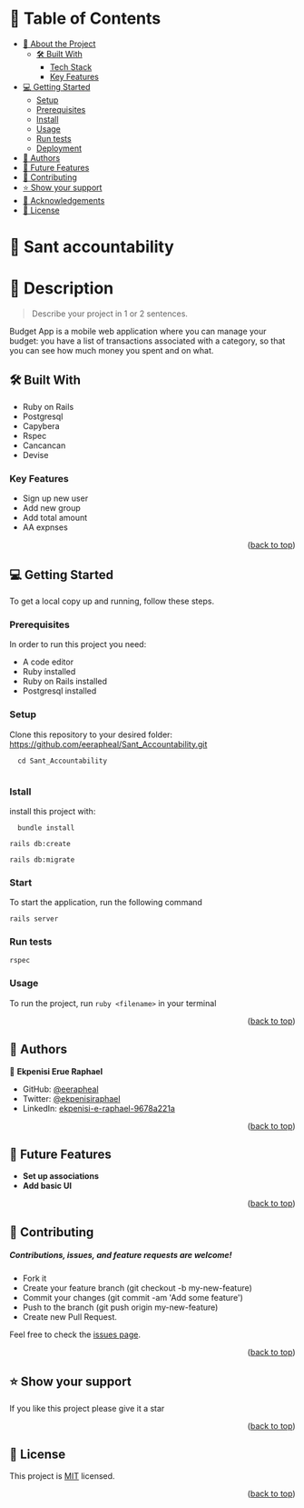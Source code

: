 # 📗 Table of Contents

- [📖 About the Project](#about-project)
  - [🛠️ Built With](#built-with)
    - [Tech Stack](#tech-stack)
    - [Key Features](#key-features)
- [💻 Getting Started](#getting-started)
  - [Setup](#setup)
  - [Prerequisites](#prerequisites)
  - [Install](#install)
  - [Usage](#usage)
  - [Run tests](#run-tests)
  - [Deployment](#triangular_flag_on_post-deployment)
- [👥 Authors](#authors)
- [🔭 Future Features](#future-features)
- [🤝 Contributing](#contributing)
- [⭐ Show your support](#support)
- [🙏 Acknowledgements](#acknowledgements)
- [📝 License](#license)

<!-- PROJECT DESCRIPTION -->

# 📖 Sant accountability <a name="about-project"></a>

# 📖 Description <a name="Description-Note"></a>
> Describe your project in 1 or 2 sentences.

Budget App is a mobile web application where you can manage your budget: you have a list of transactions associated with a category, so that you can see how much money you spent and on what.

## 🛠️ Built With <a name="built-with"></a>

- Ruby on Rails
- Postgresql
- Capybera
- Rspec
- Cancancan
- Devise

### Key Features <a name="key-features"></a>

- Sign up new user
- Add new group
- Add total amount
- AA expnses

<p align="right">(<a href="#readme-top">back to top</a>)</p>

<!-- GETTING STARTED -->

## 💻 Getting Started <a name="getting-started"></a>

To get a local copy up and running, follow these steps.

### Prerequisites

In order to run this project you need:

- A code editor
- Ruby installed
- Ruby on Rails installed
- Postgresql installed

### Setup

Clone this repository to your desired folder:
https://github.com/eerapheal/Sant_Accountability.git
```
  cd Sant_Accountability
  
```

### Istall
install this project with:
```
  bundle install
  ```
  ```
  rails db:create
  ```
  ```
  rails db:migrate
  ```
### Start 
To start the application, run the following command
```
rails server
```
### Run tests 
```
rspec
```
### Usage

To run the project, run `ruby <filename>` in your terminal

<p align="right">(<a href="#readme-top">back to top</a>)</p>

<!-- AUTHORS -->

## 👥 Authors <a name="authors"></a>

👤 **Ekpenisi Erue Raphael**

- GitHub: [@eerapheal](https://github.com/eerapheal)
- Twitter: [@ekpenisiraphael](https://twitter.com/ekpenisiraphael)
- LinkedIn: [ekpenisi-e-raphael-9678a221a](https://www.linkedin.com/in/ekpenisi-e-raphael-9678a221a/)


<p align="right">(<a href="#readme-top">back to top</a>)</p>

<!-- FUTURE FEATURES -->

## 🔭 Future Features <a name="future-features"></a>

- **Set up associations**
- **Add basic UI**

<p align="right">(<a href="#readme-top">back to top</a>)</p>

<!-- CONTRIBUTING -->

## 🤝 Contributing <a name="contributing"></a>

##### Contributions, issues, and feature requests are welcome!
- Fork it
- Create your feature branch (git checkout -b my-new-feature)
- Commit your changes (git commit -am 'Add some feature')
- Push to the branch (git push origin my-new-feature)
- Create new Pull Request.

Feel free to check the [issues page](https://github.com/eerapheal/Sant_Accountability/issues).

<p align="right">(<a href="#readme-top">back to top</a>)</p>

<!-- SUPPORT -->

## ⭐ Show your support <a name="support"></a>

If you like this project please give it a star

<p align="right">(<a href="#readme-top">back to top</a>)</p>


<!-- LICENSE -->

## 📝 License <a name="license"></a>

This project is [MIT](./LICENSE) licensed.

<p align="right">(<a href="#readme-top">back to top</a>)</p>
